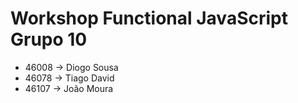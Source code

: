# Workshop Functional JavaScript Grupo 10

* 46008 -> Diogo Sousa
* 46078 -> Tiago David
* 46107 -> João Moura